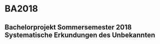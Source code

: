 # BA2018

Bachelorprojekt Sommersemester 2018<br>
Systematische Erkundungen des Unbekannten
----------------------------------------------------------
